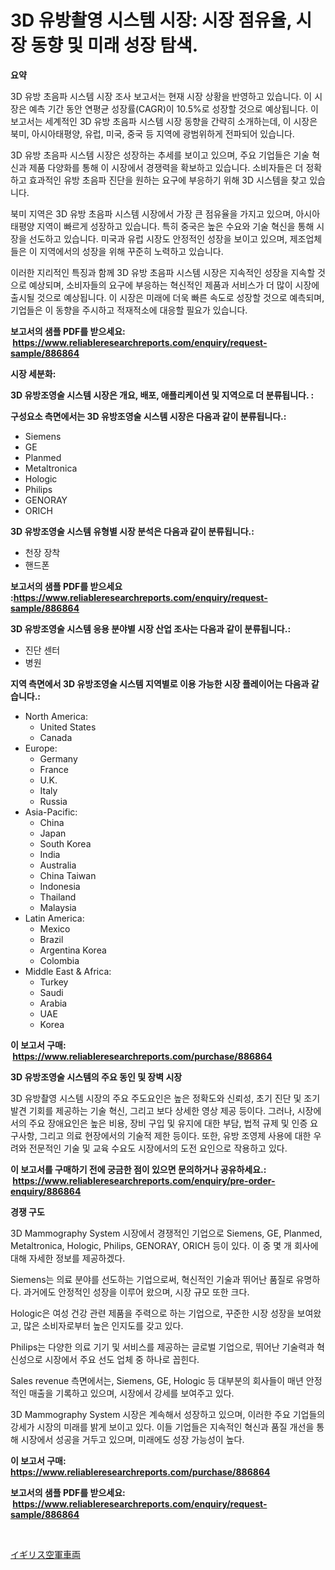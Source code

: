 <p><h1>3D 유방촬영 시스템 시장: 시장 점유율, 시장 동향 및 미래 성장 탐색.</h1></p><p><strong>요약</strong></p>
<p><p>3D 유방 초음파 시스템 시장 조사 보고서는 현재 시장 상황을 반영하고 있습니다. 이 시장은 예측 기간 동안 연평균 성장률(CAGR)이 10.5%로 성장할 것으로 예상됩니다. 이 보고서는 세계적인 3D 유방 초음파 시스템 시장 동향을 간략히 소개하는데, 이 시장은 북미, 아시아태평양, 유럽, 미국, 중국 등 지역에 광범위하게 전파되어 있습니다.</p><p>3D 유방 초음파 시스템 시장은 성장하는 추세를 보이고 있으며, 주요 기업들은 기술 혁신과 제품 다양화를 통해 이 시장에서 경쟁력을 확보하고 있습니다. 소비자들은 더 정확하고 효과적인 유방 초음파 진단을 원하는 요구에 부응하기 위해 3D 시스템을 찾고 있습니다.</p><p>북미 지역은 3D 유방 초음파 시스템 시장에서 가장 큰 점유율을 가지고 있으며, 아시아태평양 지역이 빠르게 성장하고 있습니다. 특히 중국은 높은 수요와 기술 혁신을 통해 시장을 선도하고 있습니다. 미국과 유럽 시장도 안정적인 성장을 보이고 있으며, 제조업체들은 이 지역에서의 성장을 위해 꾸준히 노력하고 있습니다.</p><p>이러한 지리적인 특징과 함께 3D 유방 초음파 시스템 시장은 지속적인 성장을 지속할 것으로 예상되며, 소비자들의 요구에 부응하는 혁신적인 제품과 서비스가 더 많이 시장에 출시될 것으로 예상됩니다. 이 시장은 미래에 더욱 빠른 속도로 성장할 것으로 예측되며, 기업들은 이 동향을 주시하고 적재적소에 대응할 필요가 있습니다.</p></p>
<p><strong>보고서의 샘플 PDF를 받으세요: &nbsp;<a href="https://www.reliableresearchreports.com/enquiry/request-sample/886864">https://www.reliableresearchreports.com/enquiry/request-sample/886864</a></strong></p>
<p><strong>시장 세분화:</strong></p>
<p><strong> 3D 유방조영술 시스템 시장은 개요, 배포, 애플리케이션 및 지역으로 더 분류됩니다. :</strong></p>
<p><strong>구성요소 측면에서는 3D 유방조영술 시스템 시장은 다음과 같이 분류됩니다.:</strong></p>
<p><ul><li>Siemens</li><li>GE</li><li>Planmed</li><li>Metaltronica</li><li>Hologic</li><li>Philips</li><li>GENORAY</li><li>ORICH</li></ul></p>
<p><strong> 3D 유방조영술 시스템 유형별 시장 분석은 다음과 같이 분류됩니다.:</strong></p>
<p><ul><li>천장 장착</li><li>핸드폰</li></ul></p>
<p><strong>보고서의 샘플 PDF를 받으세요 :<a href="https://www.reliableresearchreports.com/enquiry/request-sample/886864">https://www.reliableresearchreports.com/enquiry/request-sample/886864</a></strong></p>
<p><strong> 3D 유방조영술 시스템 응용 분야별 시장 산업 조사는 다음과 같이 분류됩니다.:</strong></p>
<p><ul><li>진단 센터</li><li>병원</li></ul></p>
<p><strong>지역 측면에서 3D 유방조영술 시스템 지역별로 이용 가능한 시장 플레이어는 다음과 같습니다.:</strong></p>
<p><ul>
    <li>
        North America:
        <ul>
            <li>United States</li>
            <li>Canada</li>
        </ul>
    </li>
    <li>
        Europe:
        <ul>
            <li>Germany</li>
            <li>France</li>
            <li>U.K.</li>
            <li>Italy</li>
            <li>Russia</li>
        </ul>
    </li>
    <li>
        Asia-Pacific:
        <ul>
            <li>China</li>
            <li>Japan</li>
            <li>South Korea</li>
            <li>India</li>
            <li>Australia</li>
            <li>China Taiwan</li>
            <li>Indonesia</li>
            <li>Thailand</li>
            <li>Malaysia</li>
        </ul>
    </li>
    <li>
        Latin America:
        <ul>
            <li>Mexico</li>
            <li>Brazil</li>
            <li>Argentina Korea</li>
            <li>Colombia</li>
        </ul>
    </li>
    <li>
        Middle East & Africa:
        <ul>
            <li>Turkey</li>
            <li>Saudi</li>
            <li>Arabia</li>
            <li>UAE</li>
            <li>Korea</li>
        </ul>
    </li>
    </ul></p>
<p><strong>이 보고서 구매: &nbsp;<a href="https://www.reliableresearchreports.com/purchase/886864">https://www.reliableresearchreports.com/purchase/886864</a></strong></p>
<p><strong>3D 유방조영술 시스템의 주요 동인 및 장벽 시장</strong></p>
<p><p>3D 유방촬영 시스템 시장의 주요 주도요인은 높은 정확도와 신뢰성, 초기 진단 및 조기 발견 기회를 제공하는 기술 혁신, 그리고 보다 상세한 영상 제공 등이다. 그러나, 시장에서의 주요 장애요인은 높은 비용, 장비 구입 및 유지에 대한 부담, 법적 규제 및 인증 요구사항, 그리고 의료 현장에서의 기술적 제한 등이다. 또한, 유방 조영제 사용에 대한 우려와 전문적인 기술 및 교육 수요도 시장에서의 도전 요인으로 작용하고 있다.</p></p>
<p><strong>이 보고서를 구매하기 전에 궁금한 점이 있으면 문의하거나 공유하세요.: &nbsp;<a href="https://www.reliableresearchreports.com/enquiry/pre-order-enquiry/886864">https://www.reliableresearchreports.com/enquiry/pre-order-enquiry/886864</a></strong></p>
<p><strong>경쟁 구도</strong></p>
<p><p>3D Mammography System 시장에서 경쟁적인 기업으로 Siemens, GE, Planmed, Metaltronica, Hologic, Philips, GENORAY, ORICH 등이 있다. 이 중 몇 개 회사에 대해 자세한 정보를 제공하겠다. </p><p>Siemens는 의료 분야를 선도하는 기업으로써, 혁신적인 기술과 뛰어난 품질로 유명하다. 과거에도 안정적인 성장을 이루어 왔으며, 시장 규모 또한 크다. </p><p>Hologic은 여성 건강 관련 제품을 주력으로 하는 기업으로, 꾸준한 시장 성장을 보여왔고, 많은 소비자로부터 높은 인지도를 갖고 있다. </p><p>Philips는 다양한 의료 기기 및 서비스를 제공하는 글로벌 기업으로, 뛰어난 기술력과 혁신성으로 시장에서 주요 선도 업체 중 하나로 꼽힌다. </p><p>Sales revenue 측면에서는, Siemens, GE, Hologic 등 대부분의 회사들이 매년 안정적인 매출을 기록하고 있으며, 시장에서 강세를 보여주고 있다. </p><p>3D Mammography System 시장은 계속해서 성장하고 있으며, 이러한 주요 기업들의 강세가 시장의 미래를 밝게 보이고 있다. 이들 기업들은 지속적인 혁신과 품질 개선을 통해 시장에서 성공을 거두고 있으며, 미래에도 성장 가능성이 높다.</p></p>
<p><strong>이 보고서 구매: &nbsp; <a href="https://www.reliableresearchreports.com/purchase/886864">https://www.reliableresearchreports.com/purchase/886864</a></strong></p>
<p><strong>보고서의 샘플 PDF를 받으세요: &nbsp;<a href="https://www.reliableresearchreports.com/enquiry/request-sample/886864">https://www.reliableresearchreports.com/enquiry/request-sample/886864</a></strong><strong></strong></p>
<p>&nbsp;</p>
<p><p><a href="https://github.com/lily-u-genius/Market-Research-Report-List-1/blob/main/928518017557.md">イギリス空軍車両</a></p></p>